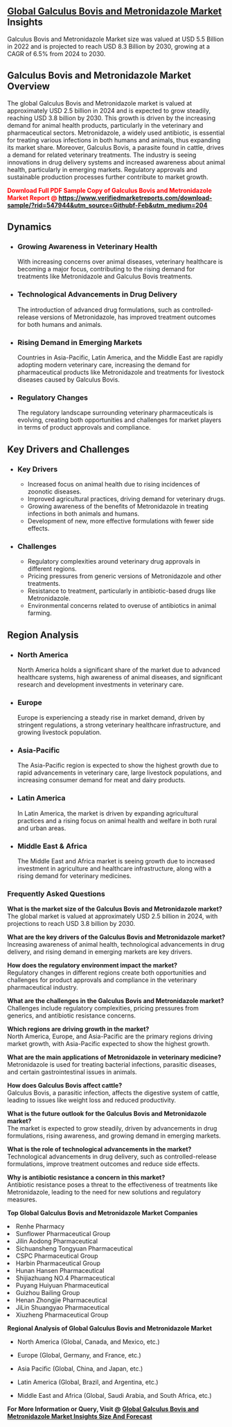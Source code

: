 <h2><a href="https://www.verifiedmarketreports.com/download-sample/?rid=547944&amp;utm_source=Githubf&amp;utm_medium=204" target="_blank">Global Galculus Bovis and Metronidazole Market</a> Insights</h2><p>Galculus Bovis and Metronidazole Market size was valued at USD 5.5 Billion in 2022 and is projected to reach USD 8.3 Billion by 2030, growing at a CAGR of 6.5% from 2024 to 2030.</p><p> <h2>Galculus Bovis and Metronidazole Market Overview</h2> <p>The global Galculus Bovis and Metronidazole market is valued at approximately USD 2.5 billion in 2024 and is expected to grow steadily, reaching USD 3.8 billion by 2030. This growth is driven by the increasing demand for animal health products, particularly in the veterinary and pharmaceutical sectors. Metronidazole, a widely used antibiotic, is essential for treating various infections in both humans and animals, thus expanding its market share. Moreover, Galculus Bovis, a parasite found in cattle, drives a demand for related veterinary treatments. The industry is seeing innovations in drug delivery systems and increased awareness about animal health, particularly in emerging markets. Regulatory approvals and sustainable production processes further contribute to market growth.</p> <p><strong><p><span class=""><span style="color: #ff0000;"><strong>Download Full PDF Sample Copy of Galculus Bovis and Metronidazole Market Report</strong> @ </span><a href="https://www.verifiedmarketreports.com/download-sample/?rid=547944&amp;utm_source=Githubf-Feb&amp;utm_medium=204" target="_blank">https://www.verifiedmarketreports.com/download-sample/?rid=547944&amp;utm_source=Githubf-Feb&amp;utm_medium=204</a></span></p></strong></p> <h2>Dynamics</h2> <ul> <li><h3>Growing Awareness in Veterinary Health</h3> With increasing concerns over animal diseases, veterinary healthcare is becoming a major focus, contributing to the rising demand for treatments like Metronidazole and Galculus Bovis treatments.</li> <li><h3>Technological Advancements in Drug Delivery</h3> The introduction of advanced drug formulations, such as controlled-release versions of Metronidazole, has improved treatment outcomes for both humans and animals.</li> <li><h3>Rising Demand in Emerging Markets</h3> Countries in Asia-Pacific, Latin America, and the Middle East are rapidly adopting modern veterinary care, increasing the demand for pharmaceutical products like Metronidazole and treatments for livestock diseases caused by Galculus Bovis.</li> <li><h3>Regulatory Changes</h3> The regulatory landscape surrounding veterinary pharmaceuticals is evolving, creating both opportunities and challenges for market players in terms of product approvals and compliance.</li> </ul> <h2>Key Drivers and Challenges</h2> <ul> <li><h3>Key Drivers</h3> <ul> <li>Increased focus on animal health due to rising incidences of zoonotic diseases.</li> <li>Improved agricultural practices, driving demand for veterinary drugs.</li> <li>Growing awareness of the benefits of Metronidazole in treating infections in both animals and humans.</li> <li>Development of new, more effective formulations with fewer side effects.</li> </ul> </li> <li><h3>Challenges</h3> <ul> <li>Regulatory complexities around veterinary drug approvals in different regions.</li> <li>Pricing pressures from generic versions of Metronidazole and other treatments.</li> <li>Resistance to treatment, particularly in antibiotic-based drugs like Metronidazole.</li> <li>Environmental concerns related to overuse of antibiotics in animal farming.</li> </ul> </li> </ul> <h2>Region Analysis</h2> <ul> <li><h3>North America</h3> North America holds a significant share of the market due to advanced healthcare systems, high awareness of animal diseases, and significant research and development investments in veterinary care.</li> <li><h3>Europe</h3> Europe is experiencing a steady rise in market demand, driven by stringent regulations, a strong veterinary healthcare infrastructure, and growing livestock population.</li> <li><h3>Asia-Pacific</h3> The Asia-Pacific region is expected to show the highest growth due to rapid advancements in veterinary care, large livestock populations, and increasing consumer demand for meat and dairy products.</li> <li><h3>Latin America</h3> In Latin America, the market is driven by expanding agricultural practices and a rising focus on animal health and welfare in both rural and urban areas.</li> <li><h3>Middle East & Africa</h3> The Middle East and Africa market is seeing growth due to increased investment in agriculture and healthcare infrastructure, along with a rising demand for veterinary medicines.</li> </ul> <h3>Frequently Asked Questions</h3> <p><strong>What is the market size of the Galculus Bovis and Metronidazole market?</strong><br> The global market is valued at approximately USD 2.5 billion in 2024, with projections to reach USD 3.8 billion by 2030.</p> <p><strong>What are the key drivers of the Galculus Bovis and Metronidazole market?</strong><br> Increasing awareness of animal health, technological advancements in drug delivery, and rising demand in emerging markets are key drivers.</p> <p><strong>How does the regulatory environment impact the market?</strong><br> Regulatory changes in different regions create both opportunities and challenges for product approvals and compliance in the veterinary pharmaceutical industry.</p> <p><strong>What are the challenges in the Galculus Bovis and Metronidazole market?</strong><br> Challenges include regulatory complexities, pricing pressures from generics, and antibiotic resistance concerns.</p> <p><strong>Which regions are driving growth in the market?</strong><br> North America, Europe, and Asia-Pacific are the primary regions driving market growth, with Asia-Pacific expected to show the highest growth.</p> <p><strong>What are the main applications of Metronidazole in veterinary medicine?</strong><br> Metronidazole is used for treating bacterial infections, parasitic diseases, and certain gastrointestinal issues in animals.</p> <p><strong>How does Galculus Bovis affect cattle?</strong><br> Galculus Bovis, a parasitic infection, affects the digestive system of cattle, leading to issues like weight loss and reduced productivity.</p> <p><strong>What is the future outlook for the Galculus Bovis and Metronidazole market?</strong><br> The market is expected to grow steadily, driven by advancements in drug formulations, rising awareness, and growing demand in emerging markets.</p> <p><strong>What is the role of technological advancements in the market?</strong><br> Technological advancements in drug delivery, such as controlled-release formulations, improve treatment outcomes and reduce side effects.</p> <p><strong>Why is antibiotic resistance a concern in this market?</strong><br> Antibiotic resistance poses a threat to the effectiveness of treatments like Metronidazole, leading to the need for new solutions and regulatory measures.</p> </p><p><strong>Top Global Galculus Bovis and Metronidazole Market Companies</strong></p><div data-test-id=""><p><li>Renhe Pharmacy</li><li> Sunflower Pharmaceutical Group</li><li> Jilin Aodong Pharmaceutical</li><li> Sichuansheng Tongyuan Pharmaceutical</li><li> CSPC Pharmaceutical Group</li><li> Harbin Pharmaceutical Group</li><li> Hunan Hansen Pharmaceutical</li><li> Shijiazhuang NO.4 Pharmaceutical</li><li> Puyang Huiyuan Pharmaceutical</li><li> Guizhou Bailing Group</li><li> Henan Zhongjie Pharmaceutical</li><li> JiLin Shuangyao Pharmaceutical</li><li> Xiuzheng Pharmaceutical Group</li></p><div><strong>Regional Analysis of&nbsp;Global Galculus Bovis and Metronidazole Market</strong></div><ul><li dir="ltr"><p dir="ltr">North America&nbsp;(Global, Canada, and Mexico, etc.)</p></li><li dir="ltr"><p dir="ltr">Europe (Global, Germany, and France, etc.)</p></li><li dir="ltr"><p dir="ltr">Asia Pacific&nbsp;(Global, China, and Japan, etc.)</p></li><li dir="ltr"><p dir="ltr">Latin America&nbsp;(Global, Brazil, and Argentina, etc.)</p></li><li dir="ltr">Middle East and Africa&nbsp;(Global, Saudi Arabia, and South Africa, etc.)</li></ul><p><strong>For More Information or Query, Visit @&nbsp;</strong><strong><a href="https://www.verifiedmarketreports.com/product/galculus-bovis-and-metronidazole-market/?utm_source=Githubf&amp;utm_medium=204" target="_blank">Global Galculus Bovis and Metronidazole Market Insights Size And Forecast</a></strong></p></div>
